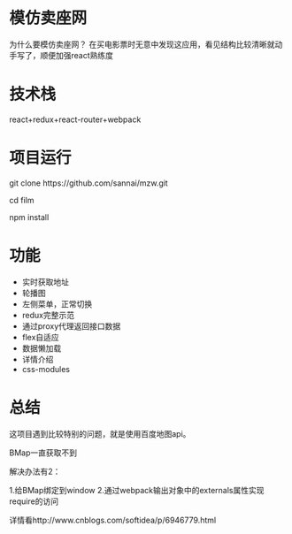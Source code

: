 <h1>模仿卖座网</h1>
<p>
    为什么要模仿卖座网？ 在买电影票时无意中发现这应用，看见结构比较清晰就动手写了，顺便加强react熟练度
</p>
<h1>技术栈</h1>
<p>react+redux+react-router+webpack</p>
<h1>项目运行</h1>
<p>git clone https://github.com/sannai/mzw.git</p>
<p>cd film</p>
<p>npm install</p>

<h1>功能</h1>
<ul>
    <li>实时获取地址</li>
    <li>轮播图</li>
    <li>左侧菜单，正常切换</li>
    <li>redux完整示范</li>
    <li>通过proxy代理返回接口数据</li>
    <li>flex自适应</li>
    <li>数据懒加载</li>
    <li>详情介绍</li>
    <li>css-modules</li>
</ul>
<h1>总结</h1>
<p>这项目遇到比较特别的问题，就是使用百度地图api。</p>
<p>BMap一直获取不到</p>
<p> 解决办法有2： </p>
<p> 1.给BMap绑定到window 2.通过webpack输出对象中的externals属性实现require的访问</p>
<p>详情看http://www.cnblogs.com/softidea/p/6946779.html </p>
